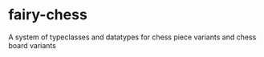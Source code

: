 # fairy-chess
A system of typeclasses and datatypes for chess piece variants and chess board variants
